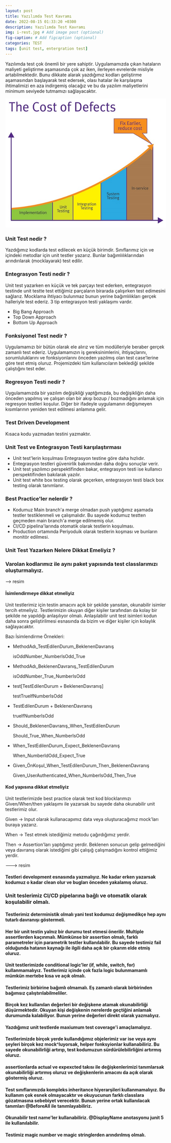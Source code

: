 ```yaml
---
layout: post
title: Yazılımda Test Kavramı
date: 2022-08-15 01:33:20 +0300
description: Yazılımda Test Kavramı
img: i-rest.jpg # Add image post (optional)
fig-caption: # Add figcaption (optional)
categories: TEST
tags: [unit test, entergration test]
---
```



Yazılımda test çok önemli bir yere sahiptir. Uygulamamızda çıkan hataların maliyeti geliştirme aşamasında çok az iken, ilerleyen evrelerde misliyle artabilmektedir. Bunu dikkate alarak yazdığımız kodları geliştirme aşamasından başlayarak test edersek, olası hatalar ile karşılaşma ihtimalimizi en aza indirgemiş olacağız ve bu da yazılım maliyetlerini minimum seviyede tutmamızı sağlayacaktır.


![img1](/images/test/unittest-cost.png)


### Unit Test nedir ?
Yazdığımız kodlarda test edilecek en küçük birimdir. Sınıflarımız için ve içindeki metodlar için unit testler yazarız. Bunlar bağımlılıklarından arındırılarak (mocklayarak) test edilir.


### Entegrasyon Testi nedir ?
Unit test yazarken en küçük ve tek parçayı test ederken, entegrasyon testinde unit testte test ettiğimiz parçaların birarada çalışırken test edimesini sağlarız. Mocklama ihtiyacı bulunmaz bunun yerine bağımlılıkları gerçek halleriyle test ederiz. 3 tip entegrasyon testi yaklaşımı vardır.

* Big Bang Approach
* Top Down Approach
* Bottom Up Approach


### Fonksiyonel Test nedir ?
Uygulamamızı bir bütün olarak ele alırız ve tüm modülleriyle beraber gerçek zamanlı test ederiz. Uygulamamızın iş gereksinimlerini, ihtiyaçlarını, sorumluluklarını ve fonksiyonlarını önceden yazılmış olan test case'lerine göre test etmiş oluruz. Projemizdeki tüm  kullanıcıların beklediği şekilde çalıştığını test eder.

### Regresyon Testi nedir ?
Uygulamamızda bir yazılım değişikliği yaptğımızda, bu değişikliğin daha önceden yapılmış ve çalışan olan bir akışı bozup / bozmadığını anlamak için regresyon testleri koşulur. Diğer bir ifadeyle uygulamanın değişmeyen kısımlarının yeniden test edilmesi anlamına gelir.


### Test Driven Development
Kısaca kodu yazmadan testini yazmaktır.


### Unit Test ve Entegrasyon Testi karşılaştırması

* Unit test'lerin koşulması Entegrasyon testine göre daha hızlıdır.
* Entegrasyon testleri güvenirlik bakımından daha doğru sonuçlar verir.
* Unit test yazılımcı perspektifinden bakar, entegrasyon testi ise kullanıcı perspektifinden bakılarak yazılır.
* Unit test white box testing olarak geçerken, entegrasyon testi black box testing olarak tanımlanır.

### Best Practice'ler nelerdir ?

* Kodumuz Main branch'a merge olmadan push yaptığımız aşamada testler testiklenmeli ve çalışmalıdır. Bu sayede kodumuz testten geçmeden main branch'a merge edilmemiş olur.
* CI/CD pipelina'larında otomatik olarak testlerin koşulması.
* Production ortamında Periyoduik olarak testlerin koşması ve bunların monitör edilmesi.



### Unit Test Yazarken Nelere Dikkat Emeliyiz ?


### Varolan kodlarımız ile aynı paket yapısında test classlarımızı oluşturmalıyız.

--> resim

#### İsimlendirmeye dikkat etmeliyiz

Unit testlerimiz için testin amacını açık bir şekilde yansıtan, okunabilir isimler tercih etmeliyiz. Testlerimizin okuyan diğer kişiler tarafından da kolay bir şekilde ne yapıldığı anlaşılıyor olmalı. Anlaşılabilir unit test isimleri kodun daha sonra geliştirilmesi esnasında da bizim ve diğer kişiler için kolaylık sağlayacaktır.

Bazı İsimlendirme Örnekleri:

* MethodAdı_TestEdilenDurum_BeklenenDavranış
  
  isOddNumber_NumberIsOdd_True

* MethodAdı_BeklenenDavranış_TestEdilenDurum
  
  isOddNumber_True_NumberIsOdd

* test[TestEdilenDurum + BeklenenDavranış]
  
  testTrueIfNumberIsOdd
  
* TestEdilenDurum + BeklenenDavranış
  
  trueIfNumberIsOdd
  
* Should_BeklenenDavranış_When_TestEdilenDurum
  
  Should_True_When_NumberIsOdd
  
* When_TestEdilenDurum_Expect_BeklenenDavranış
  
  When_NumberIdOdd_Expect_True
  
* Given_ÖnKoşul_When_TestEdilenDurum_Then_BeklenenDavranış
  
  Given_UserAuthenticated_When_NumberIsOdd_Then_True




#### Kod yapısına dikkat etmeliyiz

Unit testlerimizde best practice olarak test kod blocklarımızı Given/When/then yaklaşımı ile yazarsak bu sayede daha okunabilir unit testlerimiz olur.

Given -> Input olarak kullanacapımız data veya oluşturacağımız mock'ları buraya yazarız.

When -> Test etmek istediğimiz metodu çağırdığımız yerdir.

Then -> Assertion'ları yaptığımız yerdir. Beklenen sonucun gelip gelmediğini veya davranış olarak istediğimi gibi çalışığ çalışmadığını kontrol ettiğimiz yerdir.


---> resim

#### Testleri development esnasında yazmalıyız. Ne kadar erken yazarsak kodumuz o kadar clean olur ve bugları önceden yakalamış oluruz. 


### Unit teslerimiz CI/CD pipelarına bağlı ve otomatik olarak koşulabilir olmalı. 

#### Testlerimiz deterministik olmalı yani test kodumuz değişmedikçe hep aynı tutarlı davranışı göstermeli. 

#### Her bir unit testin yalnız bir durumu test etmesi önerilir. Multiple assertlerden kaçınmalı. Mümkünse bir assertion olmalı, farklı parametreler için parametrik testler kullanılabilir. Bu sayede testimiz fail olduğunda hatanın kaynağı ile ilgili daha açık bir çıkarım elde etmiş oluruz.

#### Unit testlerimizde conditional logic'ler (if, while, switch, for) kullanmamalıyız. Testlerimiz içinde çok fazla logic bulunmamamlı mümkün mertebe kısa ve açık olmalı.

#### Testlerimiz birbirine bağımlı olmamalı. Eş zamanlı olarak birbirinden bağımsız çalıştırılabilmeliler.

#### Birçok kez kullanılan değerleri bir değişkene atamak okunabilirliği düşürmektedir. Okuyan kişi değişkenin nerelerde geçtiğini anlamak durumunda kalabiliyor. Bunun yerine değerleri direkt olarak yazmalıyız. 

#### Yazdığımız unit testlerde maxiumum test coverage'i amaçlamalıyız.

#### Testlerimizde birçok yerde kullandığımız objelerimiz var ise veya aynı şeyleri birçok kez mock^luyorsak, helper fonksyionlar kullanabiliriz. Bu sayede okunabilirliği artırıp, test kodumuzun sürdürülebilirliğini artırmış oluruz.

#### assertionlarda actual ve expexcted takısı ile değişkenlerimizi tanımlarsak okunabilirliği artırmış oluruz ve değişkenlerin amacını da açık olarak göstermiş oluruz. 

#### Test sınıflarımızda kompleks inheritance hiyerarşileri kullanmamalıyız. Bu kullanım çok esnek olmayacaktır ve okuyucunun farklı classlara gözatmasına sebebiyet verecektir. Bunun yerine ortak kullanılacak tanımları @BeforeAll ile tanımlayabiliriz. 


#### Okunabilir test name'ler kullanabiliriz. @DisplayName anotasyonu junit 5 ile kullanılabilir.


#### Testimiz magic number ve magic stringlerden arındırılmış olmalı.